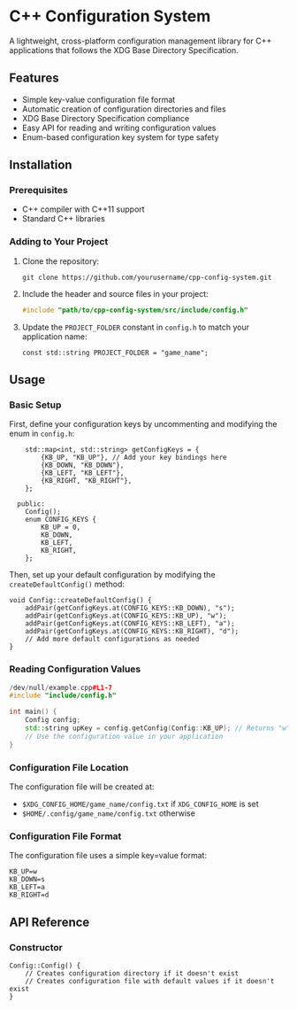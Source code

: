 # C++ Configuration System

A lightweight, cross-platform configuration management library for C++ applications that follows the XDG Base Directory Specification.

## Features

- Simple key-value configuration file format
- Automatic creation of configuration directories and files
- XDG Base Directory Specification compliance
- Easy API for reading and writing configuration values
- Enum-based configuration key system for type safety

## Installation

### Prerequisites

- C++ compiler with C++11 support
- Standard C++ libraries

### Adding to Your Project

1. Clone the repository:
   ```
   git clone https://github.com/yourusername/cpp-config-system.git
   ```

2. Include the header and source files in your project:
   ```cpp
   #include "path/to/cpp-config-system/src/include/config.h"
   ```

3. Update the `PROJECT_FOLDER` constant in `config.h` to match your application name:
   ```cpp-config-system/src/include/config.h#L5
   const std::string PROJECT_FOLDER = "game_name";
   ```

## Usage

### Basic Setup

First, define your configuration keys by uncommenting and modifying the enum in `config.h`:

```cpp-config-system/src/include/config.h#L19-30
    std::map<int, std::string> getConfigKeys = {
        {KB_UP, "KB_UP"}, // Add your key bindings here
        {KB_DOWN, "KB_DOWN"},
        {KB_LEFT, "KB_LEFT"},
        {KB_RIGHT, "KB_RIGHT"},
    };

  public:
    Config();
    enum CONFIG_KEYS {
        KB_UP = 0,
        KB_DOWN,
        KB_LEFT,
        KB_RIGHT,
    };
```

Then, set up your default configuration by modifying the `createDefaultConfig()` method:

```cpp-config-system/src/config.cpp#L98-104
void Config::createDefaultConfig() {
    addPair(getConfigKeys.at(CONFIG_KEYS::KB_DOWN), "s");
    addPair(getConfigKeys.at(CONFIG_KEYS::KB_UP), "w");
    addPair(getConfigKeys.at(CONFIG_KEYS::KB_LEFT), "a");
    addPair(getConfigKeys.at(CONFIG_KEYS::KB_RIGHT), "d");
    // Add more default configurations as needed
}
```

### Reading Configuration Values

```cpp
/dev/null/example.cpp#L1-7
#include "include/config.h"

int main() {
    Config config;
    std::string upKey = config.getConfig(Config::KB_UP); // Returns "w"
    // Use the configuration value in your application
}
```

### Configuration File Location

The configuration file will be created at:
- `$XDG_CONFIG_HOME/game_name/config.txt` if `XDG_CONFIG_HOME` is set
- `$HOME/.config/game_name/config.txt` otherwise

### Configuration File Format

The configuration file uses a simple key=value format:
```
KB_UP=w
KB_DOWN=s
KB_LEFT=a
KB_RIGHT=d
```

## API Reference

### Constructor

```cpp-config-system/src/config.cpp#L9-43
Config::Config() {
    // Creates configuration directory if it doesn't exist
    // Creates configuration file with default values if it doesn't exist
}
```
